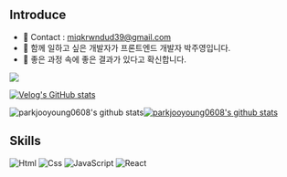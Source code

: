 Introduce
---
- 💌 Contact : miqkrwndud39@gmail.com
- 🌱 함께 일하고 싶은 개발자가 프론트엔드 개발자 박주영입니다.
- 🥕 좋은 과정 속에 좋은 결과가 있다고 확신합니다. 

<a href="https://velog.io/@remon">
  <img src="https://img.shields.io/badge/Velog-3DDC84?style=flat-square&logo=velog&logoColor=white"/>
</a>

[![Velog's GitHub stats](https://velog-readme-stats.vercel.app/api?name=remon)](https://velog.io/@remon)

![parkjooyoung0608's github stats](https://github-readme-stats.vercel.app/api?username=parkjooyoung0608&show_icons=true)[![parkjooyoung0608's github stats](https://github-readme-stats.vercel.app/api/top-langs/?username=parkjooyoung0608&show_icons=true&hide_border=true&title_color=004386&icon_color=004386&layout=compact)](https://github.com/parkjooyoung0608)

Skills
---

<img alt="Html" src ="https://img.shields.io/badge/HTML5-E34F26.svg?&style=flat-square&logo=HTML5&logoColor=white"/> <img alt="Css" src ="https://img.shields.io/badge/CSS3-1572B6.svg?&style=flat-square&logo=CSS3&logoColor=white"/> <img alt="JavaScript" src ="https://img.shields.io/badge/JavaScriipt-F7DF1E.svg?&style=flat-square&logo=JavaScript&logoColor=black"/> <img alt="React" src ="https://img.shields.io/badge/React-61DAFB.svg?&style=flat-square&logo=React&logoColor=white"/> 



